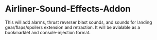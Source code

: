 # Airliner-Sound-Effects-Addon

This will add alarms, thrust reverser blast sounds, and sounds for landing gear/flaps/spoilers extension and retraction. It will be avialable as a bookmarklet and console-injection format.
